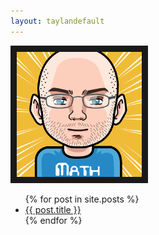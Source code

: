 ```yaml
---
layout: taylandefault
---
```


<img src="/img/nation.png" width="200" height="200" border="10"/>

<ul>
  {% for post in site.posts %}
     <li>
       <a href="{{ post.url }}">{{ post.title }}</a>
     </li>
  {% endfor %}
</ul>
